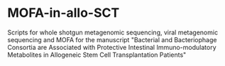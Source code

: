 # MOFA-in-allo-SCT
Scripts for whole shotgun metagenomic sequencing, viral metagenomic sequencing and MOFA for the manuscript "Bacterial and Bacteriophage Consortia are Associated with Protective Intestinal Immuno-modulatory Metabolites in Allogeneic Stem Cell Transplantation Patients"
